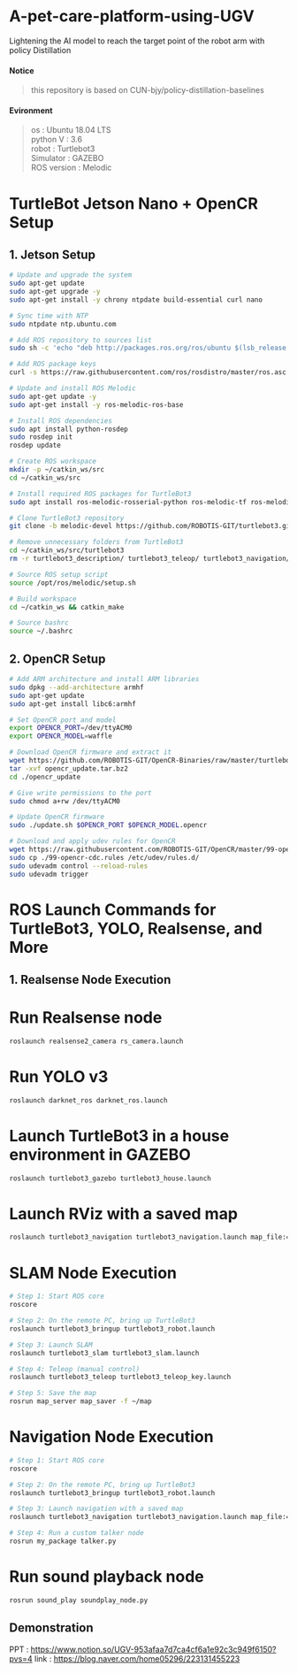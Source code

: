 # A-pet-care-platform-using-UGV
Lightening the AI model to reach the target point of the robot arm with policy Distillation

#### Notice
>this repository is based on CUN-bjy/policy-distillation-baselines

#### Evironment
>os : Ubuntu 18.04 LTS<br/>
>python V : 3.6<br/>
>robot : Turtlebot3<br/>
>Simulator : GAZEBO<br/>
>ROS version : Melodic

# TurtleBot Jetson Nano + OpenCR Setup

## 1. Jetson Setup

```bash
# Update and upgrade the system
sudo apt-get update
sudo apt-get upgrade -y
sudo apt-get install -y chrony ntpdate build-essential curl nano

# Sync time with NTP
sudo ntpdate ntp.ubuntu.com

# Add ROS repository to sources list
sudo sh -c 'echo "deb http://packages.ros.org/ros/ubuntu $(lsb_release -sc) main" > /etc/apt/sources.list.d/ros-latest.list'

# Add ROS package keys
curl -s https://raw.githubusercontent.com/ros/rosdistro/master/ros.asc | sudo apt-key add -

# Update and install ROS Melodic
sudo apt-get update -y
sudo apt-get install -y ros-melodic-ros-base

# Install ROS dependencies
sudo apt install python-rosdep
sudo rosdep init
rosdep update

# Create ROS workspace
mkdir -p ~/catkin_ws/src
cd ~/catkin_ws/src

# Install required ROS packages for TurtleBot3
sudo apt install ros-melodic-rosserial-python ros-melodic-tf ros-melodic-hls-lfcd-lds-driver ros-melodic-turtlebot3-msgs ros-melodic-dynamixel-sdk

# Clone TurtleBot3 repository
git clone -b melodic-devel https://github.com/ROBOTIS-GIT/turtlebot3.git

# Remove unnecessary folders from TurtleBot3
cd ~/catkin_ws/src/turtlebot3
rm -r turtlebot3_description/ turtlebot3_teleop/ turtlebot3_navigation/ turtlebot3_slam/ turtlebot3_example/

# Source ROS setup script
source /opt/ros/melodic/setup.sh

# Build workspace
cd ~/catkin_ws && catkin_make

# Source bashrc
source ~/.bashrc
```

## 2. OpenCR Setup
```bash
# Add ARM architecture and install ARM libraries
sudo dpkg --add-architecture armhf
sudo apt-get update
sudo apt-get install libc6:armhf

# Set OpenCR port and model
export OPENCR_PORT=/dev/ttyACM0
export OPENCR_MODEL=waffle

# Download OpenCR firmware and extract it
wget https://github.com/ROBOTIS-GIT/OpenCR-Binaries/raw/master/turtlebot3/ROS1/latest/opencr_update.tar.bz2
tar -xvf opencr_update.tar.bz2
cd ./opencr_update

# Give write permissions to the port
sudo chmod a+rw /dev/ttyACM0

# Update OpenCR firmware
sudo ./update.sh $OPENCR_PORT $OPENCR_MODEL.opencr

# Download and apply udev rules for OpenCR
wget https://raw.githubusercontent.com/ROBOTIS-GIT/OpenCR/master/99-opencr-cdc.rules
sudo cp ./99-opencr-cdc.rules /etc/udev/rules.d/
sudo udevadm control --reload-rules
sudo udevadm trigger
```

# ROS Launch Commands for TurtleBot3, YOLO, Realsense, and More

## 1. Realsense Node Execution
# Run Realsense node
```bash
roslaunch realsense2_camera rs_camera.launch
```
# Run YOLO v3
```bash
roslaunch darknet_ros darknet_ros.launch
```
# Launch TurtleBot3 in a house environment in GAZEBO
```bash
roslaunch turtlebot3_gazebo turtlebot3_house.launch
```
# Launch RViz with a saved map
```bash
roslaunch turtlebot3_navigation turtlebot3_navigation.launch map_file:=$HOME/map.yaml
```
# SLAM Node Execution
```bash
# Step 1: Start ROS core
roscore

# Step 2: On the remote PC, bring up TurtleBot3
roslaunch turtlebot3_bringup turtlebot3_robot.launch

# Step 3: Launch SLAM
roslaunch turtlebot3_slam turtlebot3_slam.launch

# Step 4: Teleop (manual control)
roslaunch turtlebot3_teleop turtlebot3_teleop_key.launch

# Step 5: Save the map
rosrun map_server map_saver -f ~/map
```
# Navigation Node Execution
```bash
# Step 1: Start ROS core
roscore

# Step 2: On the remote PC, bring up TurtleBot3
roslaunch turtlebot3_bringup turtlebot3_robot.launch

# Step 3: Launch navigation with a saved map
roslaunch turtlebot3_navigation turtlebot3_navigation.launch map_file:=$HOME/map.yaml

# Step 4: Run a custom talker node
rosrun my_package talker.py
```
# Run sound playback node
```bash
rosrun sound_play soundplay_node.py
```

## Demonstration
PPT : https://www.notion.so/UGV-953afaa7d7ca4cf6a1e92c3c949f6150?pvs=4
link : https://blog.naver.com/home05296/223131455223

